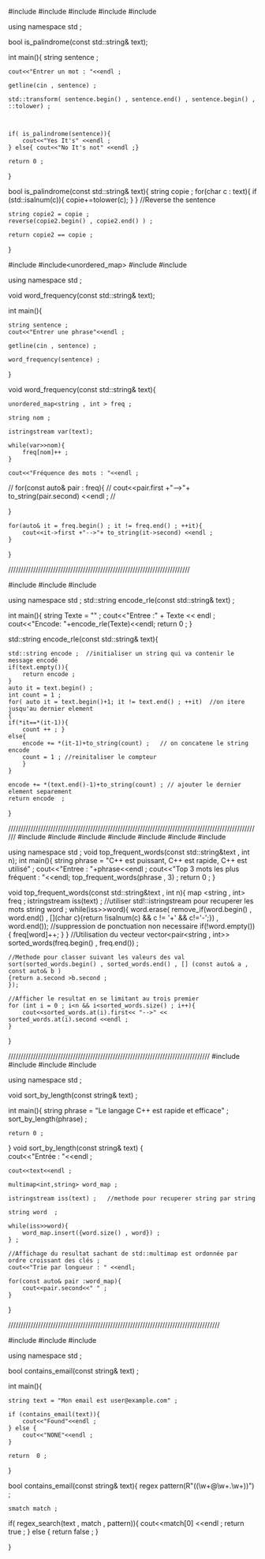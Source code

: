 #include<iostream>
#include<string>
#include<sstream>
#include<cctype>
#include<algorithm>

using namespace std ;


bool is_palindrome(const std::string& text); 

int main(){
    string sentence ;

    cout<<"Entrer un mot : "<<endl ; 

    getline(cin , sentence) ;

    std::transform( sentence.begin() , sentence.end() , sentence.begin() , ::tolower) ; 
    

  
    if( is_palindrome(sentence)){
        cout<<"Yes It's" <<endl ;
    } else{ cout<<"No It's not" <<endl ;}

    return 0 ; 
}


bool is_palindrome(const std::string& text){
    string copie ;
    for(char c : text){
        if (std::isalnum(c)){
            copie+=tolower(c);
        }
    }
    //Reverse the sentence 

    string copie2 = copie ; 
    reverse(copie2.begin() , copie2.end() ) ; 
 
    return copie2 == copie ;  
 
}




#include<iostream>
#include<unordered_map>
#include<sstream>
#include<string>


using namespace std ; 

void word_frequency(const std::string& text);

int main(){
  
    string sentence ;
    cout<<"Entrer une phrase"<<endl ; 

    getline(cin , sentence) ; 

    word_frequency(sentence) ;



}


void word_frequency(const std::string& text){

    unordered_map<string , int > freq ; 
    
    string nom ; 

    istringstream var(text);

    while(var>>nom){
        freq[nom]++ ;
    }

    cout<<"Fréquence des mots : "<<endl ; 

   // for(const auto& pair : freq){
           // cout<<pair.first +"-->"+ to_string(pair.second) <<endl ;
    //
    
}

    for(auto& it = freq.begin() ; it != freq.end() ; ++it){
        cout<<it->first +"-->"+ to_string(it->second) <<endl ;
    }

}





/////////////////////////////////////////////////////////////////////////


#include<iostream>
#include<string>
#include<sstream>

using namespace std ; 
std::string encode_rle(const std::string& text) ;

int main(){
    string Texte = "" ; 
    cout<<"Entree :" + Texte << endl ;
    cout<<"Encode: "+encode_rle(Texte)<<endl;
    return 0 ; 
}

std::string encode_rle(const std::string& text){    

    std::string encode ;  //initialiser un string qui va contenir le message encodé
    if(text.empty()){
        return encode ; 
    }
    auto it = text.begin() ;
    int count = 1 ;
    for( auto it = text.begin()+1; it != text.end() ; ++it)  //on itere jusqu'au dernier element 
    {
    if(*it==*(it-1)){
        count ++ ; }
    else{
        encode += *(it-1)+to_string(count) ;   // on concatene le string encode 
        count = 1 ; //reinitaliser le compteur 
        }
    }
    
    encode += *(text.end()-1)+to_string(count) ; // ajouter le dernier element separement 
    return encode  ;
}

//////////////////////////////////////////////////////////////////////////////////////////////////////
#include<iostream>
#include<vector>
#include<string>
#include<sstream>
#include<map>
#include<algorithm>
#include<cctype>


using namespace std  ; 
void top_frequent_words(const std::string&text , int n);
int main(){
    string phrase = "C++ est puissant, C++ est rapide, C++ est utilisé" ;
    cout<<"Entree : "+phrase<<endl ;
    cout<<"Top 3 mots les plus fréquent : "<<endl;
    top_frequent_words(phrase , 3) ;
    return 0 ;
}

void top_frequent_words(const std::string&text , int n){
    map <string , int> freq ;
    istringstream iss(text) ; //utiliser std!::istringstream pour recuperer les mots 
    string word ;
    while(iss>>word){
        word.erase( remove_if(word.begin() , word.end() , [](char c){return !isalnum(c) && c != '+' && c!='-';}) , word.end());  //suppression de ponctuation non necessaire 
        if(!word.empty()) {
            freq[word]++;
        }
    }
   //Utilisation du vecteur 
    vector<pair<string , int>> sorted_words(freq.begin() , freq.end()) ;
    
    //Methode pour classer suivant les valeurs des val 
    sort(sorted_words.begin() , sorted_words.end() , [] (const auto& a , const auto& b )
    {return a.second >b.second ;
    });   

    //Afficher le resultat en se limitant au trois premier 
    for (int i = 0 ; i<n && i<sorted_words.size() ; i++){
        cout<<sorted_words.at(i).first<< "-->" << sorted_words.at(i).second <<endl ;
    }

}


/////////////////////////////////////////////////////////////////////////////////
#include<iostream>
#include<sstream>
#include<string>
#include<map>

using namespace std ;

void sort_by_length(const string& text) ;

int main(){
    string phrase = "Le langage C++ est rapide et efficace" ;
    sort_by_length(phrase) ; 

    return 0 ;

}
void sort_by_length(const string& text) {   
    cout<<"Entrée : "<<endl ;
    
    cout<<text<<endl ;
    
    multimap<int,string> word_map ;
    
    istringstream iss(text) ;   //methode pour recuperer string par string
    
    string word  ;
    
    while(iss>>word){
        word_map.insert({word.size() , word}) ; 
    } ;

    //Affichage du resultat sachant de std::multimap est ordonnée par ordre croissant des clés ; 
    cout<<"Trie par longueur : " <<endl;
    
    for(const auto& pair :word_map){
        cout<<pair.second<<" " ;
    }
}


/////////////////////////////////////////////////////////////////////////////////////

#include<iostream>
#include<regex>
#include<string>

using namespace std ;


bool contains_email(const string& text) ;

int main(){

    string text = "Mon email est user@example.com" ;

    if (contains_email(text)){
        cout<<"Found"<<endl ;
    } else {
        cout<<"NONE"<<endl ;
    }

    return  0 ;  
}


bool contains_email(const string& text){
    regex pattern(R"((\w+@\w+\.\w+))") ;

    smatch match ;

   if( regex_search(text , match , pattern)){
        cout<<match[0] <<endl  ; 
        return true ;
   } else {
    return false ;
   }


}




